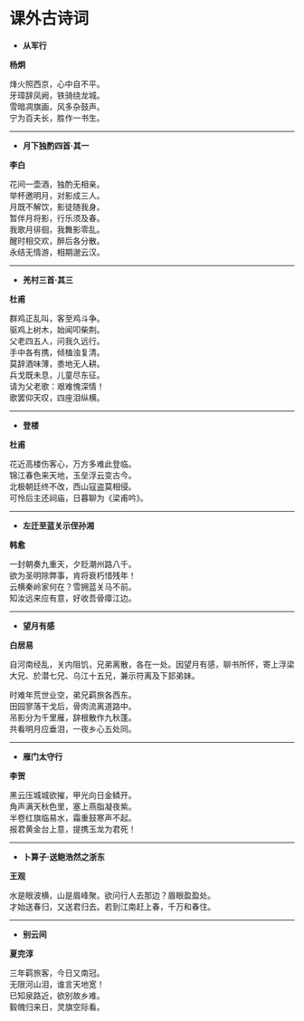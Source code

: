 # 课外古诗词

- **从军行**

**杨炯**

烽火照西京，心中自不平。  
牙璋辞凤阙，铁骑绕龙城。  
雪暗凋旗画，风多杂鼓声。  
宁为百夫长，胜作一书生。  

---

- **月下独酌四首·其一**

**李白**

花间一壶酒，独酌无相亲。  
举杯邀明月，对影成三人。  
月既不解饮，影徒随我身。  
暂伴月将影，行乐须及春。  
我歌月徘徊，我舞影零乱。  
醒时相交欢，醉后各分散。  
永结无情游，相期邈云汉。  

---

- **羌村三首·其三**

**杜甫**

群鸡正乱叫，客至鸡斗争。  
驱鸡上树木，始闻叩柴荆。  
父老四五人，问我久远行。  
手中各有携，倾榼浊复清。  
莫辞酒味薄，黍地无人耕。  
兵戈既未息，儿童尽东征。  
请为父老歌：艰难愧深情！  
歌罢仰天叹，四座泪纵横。  

---

- **登楼**

**杜甫**

花近高楼伤客心，万方多难此登临。  
锦江春色来天地，玉垒浮云变古今。  
北极朝廷终不改，西山寇盗莫相侵。  
可怜后主还祠庙，日暮聊为《梁甫吟》。  

---

- **左迁至蓝关示侄孙湘**

**韩愈**

一封朝奏九重天，夕贬潮州路八千。  
欲为圣明除弊事，肯将衰朽惜残年！  
云横秦岭家何在？雪拥蓝关马不前。  
知汝远来应有意，好收吾骨瘴江边。  

---

- **望月有感**

**白居易**

自河南经乱，关内阻饥，兄弟离散，各在一处。因望月有感，聊书所怀，寄上浮梁大兄、於潜七兄、乌江十五兄，兼示符离及下邽弟妹。

时难年荒世业空，弟兄羁旅各西东。  
田园寥落干戈后，骨肉流离道路中。  
吊影分为千里雁，辞根散作九秋蓬。  
共看明月应垂泪，一夜乡心五处同。  

---

- **雁门太守行**

**李贺**

黑云压城城欲摧，甲光向日金鳞开。  
角声满天秋色里，塞上燕脂凝夜紫。   
半卷红旗临易水，霜重鼓寒声不起。  
报君黄金台上意，提携玉龙为君死！  

---

- **卜算子·送鲍浩然之浙东**

**王观**

水是眼波横，山是眉峰聚。欲问行人去那边？眉眼盈盈处。  
才始送春归，又送君归去。若到江南赶上春，千万和春住。  

---

- **别云间**

**夏完淳**

三年羁旅客，今日又南冠。  
无限河山泪，谁言天地宽！  
已知泉路近，欲别故乡难。  
毅魄归来日，灵旗空际看。  

